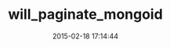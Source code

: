 ---
layout: post
title:  "will_paginate_mongoid"
repo:   "lucasas/will_paginate_mongoid"
date:   2015-02-18 17:14:44
gemurl: 
---